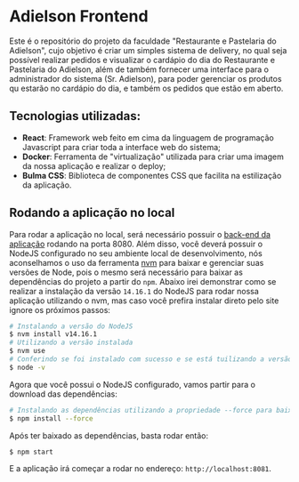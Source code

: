 # Adielson Frontend

Este é o repositório do projeto da faculdade "Restaurante e Pastelaria do Adielson", cujo objetivo é criar um simples sistema de delivery, no qual seja possível realizar pedidos e visualizar o cardápio do dia do Restaurante e Pastelaria do Adielson, além de também fornecer uma interface para o administrador do sistema (Sr. Adielson), para poder gerenciar os produtos qu estarão no cardápio do dia, e também os pedidos que estão em aberto.

## Tecnologias utilizadas:

- **React**: Framework web feito em cima da linguagem de programação Javascript para criar toda a interface web do sistema;
- **Docker**: Ferramenta de "virtualização" utilizada para criar uma imagem da nossa aplicação e realizar o deploy;
- **Bulma CSS**: Biblioteca de componentes CSS que facilita na estilização da aplicação.

## Rodando a aplicação no local

Para rodar a aplicação no local, será necessário possuir o [back-end da aplicação](https://github.com/Cavaleiros-do-Xunxo/adielson-backend) rodando na porta 8080. Além disso, você deverá possuir o NodeJS configurado no seu ambiente local de desenvolvimento, nós aconselhamos o uso da ferramenta [nvm](https://github.com/nvm-sh/nvm) para baixar e gerenciar suas versões de Node, pois o mesmo será necessário para baixar as dependências do projeto a partir do `npm`. Abaixo irei demonstrar como se realizar a instalação da versão `14.16.1` do NodeJS para rodar nossa aplicação utilizando o nvm, mas caso você prefira instalar direto pelo site ignore os próximos passos:

```bash
# Instalando a versão do NodeJS
$ nvm install v14.16.1
# Utilizando a versão instalada
$ nvm use
# Conferindo se foi instalado com sucesso e se está tuilizando a versão de node correta
$ node -v
```

Agora que você possui o NodeJS configurado, vamos partir para o download das dependências:

```bash
# Instalando as dependências utilizando a propriedade --force para baixar a lib de cartão de crédito que ainda não possui suporte para a nova versão do React
$ npm install --force
```

Após ter baixado as dependências, basta rodar então:

```bash
$ npm start
```

E a aplicação irá começar a rodar no endereço: `http://localhost:8081`.
